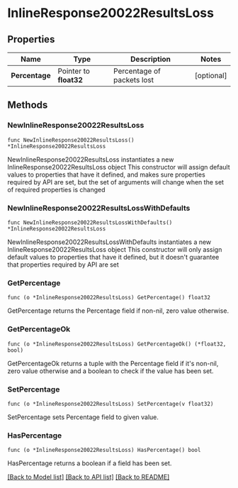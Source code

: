 # InlineResponse20022ResultsLoss

## Properties

Name | Type | Description | Notes
------------ | ------------- | ------------- | -------------
**Percentage** | Pointer to **float32** | Percentage of packets lost | [optional] 

## Methods

### NewInlineResponse20022ResultsLoss

`func NewInlineResponse20022ResultsLoss() *InlineResponse20022ResultsLoss`

NewInlineResponse20022ResultsLoss instantiates a new InlineResponse20022ResultsLoss object
This constructor will assign default values to properties that have it defined,
and makes sure properties required by API are set, but the set of arguments
will change when the set of required properties is changed

### NewInlineResponse20022ResultsLossWithDefaults

`func NewInlineResponse20022ResultsLossWithDefaults() *InlineResponse20022ResultsLoss`

NewInlineResponse20022ResultsLossWithDefaults instantiates a new InlineResponse20022ResultsLoss object
This constructor will only assign default values to properties that have it defined,
but it doesn't guarantee that properties required by API are set

### GetPercentage

`func (o *InlineResponse20022ResultsLoss) GetPercentage() float32`

GetPercentage returns the Percentage field if non-nil, zero value otherwise.

### GetPercentageOk

`func (o *InlineResponse20022ResultsLoss) GetPercentageOk() (*float32, bool)`

GetPercentageOk returns a tuple with the Percentage field if it's non-nil, zero value otherwise
and a boolean to check if the value has been set.

### SetPercentage

`func (o *InlineResponse20022ResultsLoss) SetPercentage(v float32)`

SetPercentage sets Percentage field to given value.

### HasPercentage

`func (o *InlineResponse20022ResultsLoss) HasPercentage() bool`

HasPercentage returns a boolean if a field has been set.


[[Back to Model list]](../README.md#documentation-for-models) [[Back to API list]](../README.md#documentation-for-api-endpoints) [[Back to README]](../README.md)


